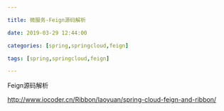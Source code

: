 ```yaml
---

title: 微服务-Feign源码解析

date: 2019-03-29 12:44:00

categories: [spring,springcloud,feign]

tags: [spring,springcloud,feign]

---
```




Feign源码解析

<!--more-->


http://www.iocoder.cn/Ribbon/laoyuan/spring-cloud-feign-and-ribbon/


